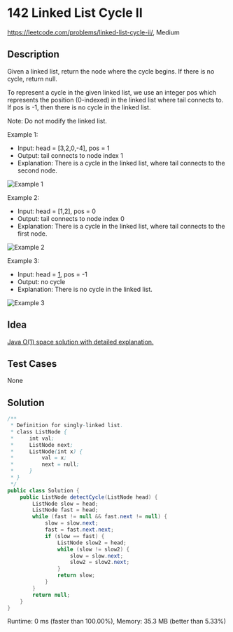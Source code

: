 # 142 Linked List Cycle II

<https://leetcode.com/problems/linked-list-cycle-ii/>, Medium

## Description

Given a linked list, return the node where the cycle begins. If there is no cycle, return null.

To represent a cycle in the given linked list, we use an integer pos which represents the position (0-indexed) in the linked list where tail connects to. If pos is -1, then there is no cycle in the linked list.

Note: Do not modify the linked list.

Example 1:

- Input: head = [3,2,0,-4], pos = 1
- Output: tail connects to node index 1
- Explanation: There is a cycle in the linked list, where tail connects to the second node.

![Example 1](https://assets.leetcode.com/uploads/2018/12/07/circularlinkedlist.png)

Example 2:

- Input: head = [1,2], pos = 0
- Output: tail connects to node index 0
- Explanation: There is a cycle in the linked list, where tail connects to the first node.

![Example 2](https://assets.leetcode.com/uploads/2018/12/07/circularlinkedlist_test2.png)

Example 3:

- Input: head = [1], pos = -1
- Output: no cycle
- Explanation: There is no cycle in the linked list.

![Example 3](https://assets.leetcode.com/uploads/2018/12/07/circularlinkedlist_test3.png)

## Idea

[Java O(1) space solution with detailed explanation.][1]

[1]: https://leetcode.com/problems/linked-list-cycle-ii/discuss/44774/Java-O(1)-space-solution-with-detailed-explanation.

## Test Cases

None

## Solution

```java
/**
 * Definition for singly-linked list.
 * class ListNode {
 *     int val;
 *     ListNode next;
 *     ListNode(int x) {
 *         val = x;
 *         next = null;
 *     }
 * }
 */
public class Solution {
    public ListNode detectCycle(ListNode head) {
        ListNode slow = head;
        ListNode fast = head;
        while (fast != null && fast.next != null) {
            slow = slow.next;
            fast = fast.next.next;
            if (slow == fast) {
                ListNode slow2 = head;
                while (slow != slow2) {
                    slow = slow.next;
                    slow2 = slow2.next;
                }
                return slow;
            }
        }
        return null;
    }
}
```

Runtime: 0 ms (faster than 100.00%), Memory: 35.3 MB (better than 5.33%)
